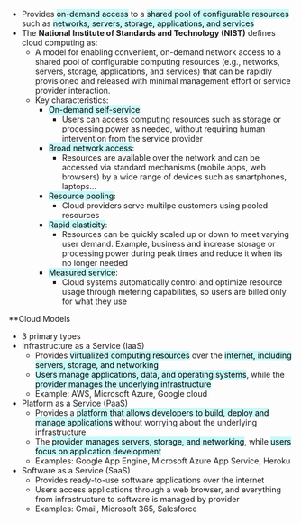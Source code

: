 - Provides <mark style="background: #ABF7F7A6;">on-demand access</mark> to a <mark style="background: #ABF7F7A6;">shared pool of configurable resources</mark> such as <mark style="background: #ABF7F7A6;">networks, servers, storage, applications, and services</mark>
- The **National Institute of Standards and Technology (NIST)** defines cloud computing as:  
	- A model for enabling convenient, on-demand network access to a shared pool of configurable computing resources (e.g., networks, servers, storage, applications, and services) that can be rapidly provisioned and released with minimal management effort or service provider interaction.
	- Key characteristics:
		- <mark style="background: #ABF7F7A6;">On-demand self-service</mark>:
			- Users can access computing resources such as storage or processing power as needed, without requiring human intervention from the service provider
		- <mark style="background: #ABF7F7A6;">Broad network access</mark>:
			- Resources are available over the network and can be accessed via standard mechanisms (mobile apps, web browsers) by a wide range of devices such as smartphones, laptops...
		- <mark style="background: #ABF7F7A6;">Resource pooling</mark>:
			- Cloud providers serve multilpe customers using pooled resources
		- <mark style="background: #ABF7F7A6;">Rapid elasticity</mark>:
			- Resources can be quickly scaled up or down to meet varying user demand. Example, business and increase storage or processing power during peak times and reduce it when its no longer needed
		- <mark style="background: #ABF7F7A6;">Measured service</mark>:
			- Cloud systems automatically control and optimize resource usage through metering capabilities, so users are billed only for what they use

**Cloud Models
- 3 primary types
- Infrastructure as a Service (IaaS)
	- Provides <mark style="background: #ABF7F7A6;">virtualized computing resources</mark> over the <mark style="background: #ABF7F7A6;">internet, including servers, storage, and networking</mark>
	- <mark style="background: #ABF7F7A6;">Users manage applications, data, and operating systems</mark>, while the <mark style="background: #ABF7F7A6;">provider manages the underlying infrastructure</mark>
	- Example: AWS, Microsoft Azure, Google cloud
- Platform as a Service (PaaS)
	- Provides a <mark style="background: #ABF7F7A6;">platform that allows developers to build, deploy and manage applications</mark> without worrying about the underlying infrastructure
	- The <mark style="background: #ABF7F7A6;">provider manages servers, storage, and networking</mark>, while <mark style="background: #ABF7F7A6;">users focus on application development</mark>
	- Examples: Google App Engine, Microsoft Azure App Service, Heroku
- Software as a Service (SaaS)
	- Provides ready-to-use software applications over the internet
	- Users access applications through a web browser, and everything from infrastructure to software is managed by provider
	- Examples: Gmail, Microsoft 365, Salesforce